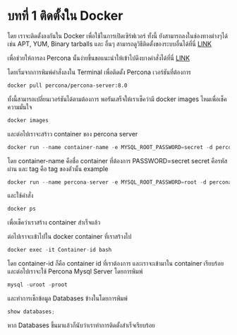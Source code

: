 # บทที่ 1 ติดตั้งใน Docker

โดย เราจะติดตั้งลงกันใน Docker เพื่อใช้ในการเปิดเซิร์ฟเวอร์ ทั้งนี้ ยังสามารถลงในช่องทางต่างๆได้เช่น APT, YUM, Binary tarballs และ อื่นๆ สามารถดูวิธีติดตั้งของระบบอื่นได้ที่นี่ [LINK](https://docs.percona.com/percona-server/8.0/quickstart-overview.html?_gl=1*17nk6ok*_gcl_au*NTM3NDg1MDAwLjE2ODg5NjI0NDI.)

 เพื่อช่วยให้การลง Percona นั้นง่ายขึ้นขอแนะนำให้เข้าไปดึงบางคำสั่งได้ที่นี่ [LINK](https://registry.hub.docker.com/r/percona/percona-server)

โดยเริ่มจากการพิมพ์คำสั่งลงใน Terminal เพื่อติดตั้ง Percona เวอร์ชันที่ต้องการ

``````markdown
docker pull percona/percona-server:8.0
``````

ทั้งนี้สามารถเปลี่ยนเวอร์ชันได้ตามต้องการ 
พอรันเสร็จให้เราเช็คว่ามี docker images ไหมเพื่อเช็คความมั่นใจ
```rust
docker images
```
และต่อไปเราจะสร้าว container ของ percona server

```rust
docker run --name container-name -e MYSQL_ROOT_PASSWORD=secret -d percona/percona-server:tag
```

โดย container-name คือชื่อ container ที่ต้องการ PASSWORD=secret secret คือรหัสผ่าน และ tag คือ tag ของตัวนั้น
example

```rust
docker run --name percona-server -e MYSQL_ROOT_PASSWORD=root -d percona/percona-server:8.0
```

และใช้คำสั่ง 
```rust
docker ps
```

เพื่อเช็คว่าเราสร้าง container สำเร็จแล้ว

ต่อไปเราจะเข้าไปใน docker container ที่เราสร้างไป
```rust
docker exec -it Container-id bash
```
โดย container-id ก็คือ container id ที่เราต้องการ 
และเราจะเข้ามาใน container เรียบร้อย
และต่อไปเราจะใช้ Percona Mysql Server โดยการพิมพ์

```rust
mysql -uroot -proot
```

และทำการเช็กข้อมูล Databases ข้างในโดยการพิมพ์

```rust
show databases;
```

หาก Databases ขึ้นมาแล้วก็นับว่าเราทำการติดตั้งสำเร็จเรียบร้อย